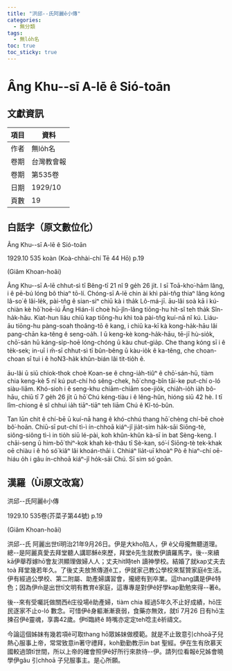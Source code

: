 ```yaml
---
title: "洪邱--氏阿麗ê小傳"
categories:
  - 無分類
tags:
  - 無lo̍h名
toc: true
toc_sticky: true
---
```


# Âng Khu--sī A-lē ê Sió-toān

## 文獻資訊

| 項目 | 資料 |
|---|---|
| 作者 | 無lo̍h名 |
| 卷期 | 台灣教會報 |
| 卷期 | 第535卷 |
| 日期 | 1929/10 |
| 頁數 | 19 |

## 白話字（原文數位化）

Âng Khu--sī A-lē ê Sió-toān

1929.10 535 koàn (Koà-chhài-chí Tē 44 Hō) p.19

(Giâm Khoan-hoâi)

Âng Khu--sī A-lē chhut-sì tī Bêng-tī 21 nî 9 ge̍h 26 ji̍t. I sī Toā-kho͘-hām lâng, i ê pē-bú lóng bô thiaⁿ tō-lí. Chóng-sī A-lē chin ài khì pài-tn̂g thiaⁿ lâng kóng Iâ-so͘ ê lâi-le̍k, pài-tn̂g ê sian-siⁿ chiū kà i tha̍k Lô-má-jī. āu-lâi soà kā i kú-chiàn kè hō͘ hoē-iú Âng Hián-lí choè hū-jîn-lâng tiōng-hu hit-sî teh tha̍k Sîn-ha̍k-hāu. Kiat-hun liáu chiū kap tiōng-hu khì toà pài-tn̂g kuí-nā nî kú. Liáu-āu tiōng-hu pàng-soah thoâng-tō ê kang, i chiū ka-kī kà kong-ha̍k-hāu lâi pang-chān ka-têng ê seng-oa̍h. I ū keng-kè kong-ha̍k-hāu, tē-jī hù-sio̍k, chō͘-sán hū káng-si̍p-hoē lóng-chóng ū kàu chut-gia̍p. Che thang kóng sī i ê te̍k-sek; in-uī i m̄-sī chhut-sì tī bûn-bêng ū kàu-io̍k ê ka-têng, che choan-choan sī tuì i ê ho͘N3-ha̍k khûn-bián lâi tit-tio̍h ê.

āu-lâi ū siū chiok-thok choè Koan-se ê chng-ia̍h-tiûⁿ ê chō͘-sán-hū, tiàm chia keng-kè 5 nî kú put-chí hó sêng-chek, hō͘ chng-bîn tāi-ke put-chí o-ló siàu-liām. Khó-sioh i ê seng-khu chiām-chiām soe-jio̍k, chia̍h-io̍h ia̍h bô-hāu, chiū tī 7 ge̍h 26 ji̍t ū hō͘ Chú kéng-tiàu i ê lêng-hûn, hióng siū 42 hè. I tī lîm-chiong ê sî chhuì ia̍h tiāⁿ-tiāⁿ teh liām Chú ê Kî-tó-bûn.

Tan lūn chit ê chí-bē ū kuí-nā hang ê khó-chhú thang hō͘ chèng chí-bē choè bô͘-hoān. Chiū-sī put-chí tì-ì ín-chhoā kiáⁿ-jî jia̍t-sim ha̍k-sāi Siōng-tè, siông-siông tì-ì in tio̍h siū lé-pài, koh khûn-khûn kà-sī in bat Sèng-keng. I chāi-seng ū him-bō͘ thiⁿ-kok khah kè-thâu tī Sè-kan, só͘-í Siōng-tè tek-khak oē chiàu i ê hó só͘ kiâⁿ lâi khoán-thāi i. Chhiáⁿ lia̍t-uī khoàⁿ Pò ê hiaⁿ-chí oē-hiáu o̍h i gâu ín-chhoā kiáⁿ-jî ho̍k-sāi Chú. Sī sim só͘ goān.

## 漢羅（Ùi原文改寫）

洪邱--氏阿麗ê小傳

1929.10 535卷(芥菜子第44號) p.19

(Giâm Khoan-hoâi)

洪邱--氏 阿麗出世tī明治21年9月26日。伊是大kho͘陷人，伊 ê父母攏無聽道理。總--是阿麗真愛去拜堂聽人講耶穌ê來歷，拜堂ê先生就教伊讀羅馬字。後--來續kā伊舉荐嫁hō͘會友洪顯理做婦人人；丈夫hit時teh 讀神學校。結婚了就kap丈夫去toà 拜堂幾若年久。了後丈夫放煞傳道ê工，伊就家己教公學校來幫贊家庭ê生活。伊有經過公學校、第二附屬、助產婦講習會，攏總有到卒業。這thang講是伊ê特色；因為伊m̄是出世tī文明有教育ê家庭，這專專是對伊ê好學kap勤勉來得--著ê。

後--來有受囑託做關西ê庄役場ê助產婦，tiàm chia 經過5年久不止好成績，hō͘庄民逐家不止o-ló 數念。可惜伊ê身軀漸漸衰弱，食藥亦無效，就tī 7月26 日有hō͘主揀召伊ê靈魂，享壽42歲。伊tī臨終ê 時嘴亦定定teh唸主ê祈禱文。

今論這個姊妹有幾若項ê可取thang hō͘眾姊妹做模範。就是不止致意引chhoā子兒熱心服事上帝，常常致意in著守禮拜，koh勤勤教示in bat 聖經。伊在生有欣慕天國較過頭tī世間，所以上帝的確會照伊ê好所行來款待--伊。請列位看報ê兄姊會曉學伊gâu 引chhoā 子兒服事主。是心所願。
